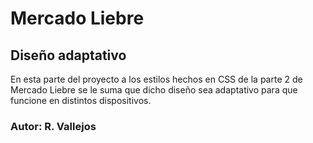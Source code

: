 # Mercado Liebre

## Diseño adaptativo

En esta parte del proyecto a los estilos hechos en CSS de la parte 2 de Mercado Liebre se le suma que dicho diseño sea adaptativo para que funcione en distintos dispositivos.

### Autor: R. Vallejos